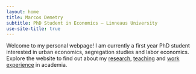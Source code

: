 ```yaml
---
layout: home
title: Marcos Demetry
subtitle: PhD Student in Economics — Linneaus University
use-site-title: true
---
```


Welcome to my personal webpage! I am currently a first year PhD student interested in urban economics, segregation studies and labor economics. Explore the website to find out about my [research](research.md), [teaching](teaching.md) and [work experience](resume.md) in academia.

